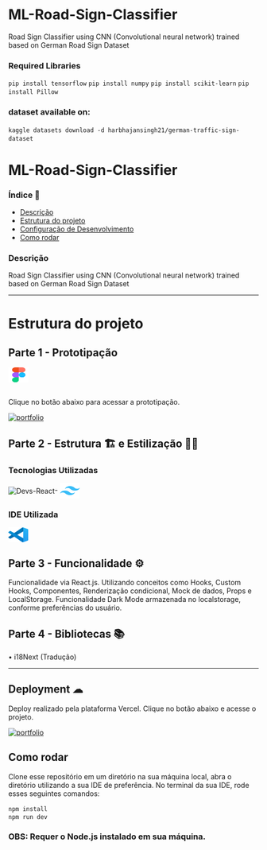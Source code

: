 # ML-Road-Sign-Classifier
Road Sign Classifier using CNN (Convolutional neural network) trained based on German Road Sign Dataset

### Required Libraries

`pip install tensorflow`
`pip install numpy`
`pip install scikit-learn`
`pip install Pillow`

### dataset available on:
`kaggle datasets download -d harbhajansingh21/german-traffic-sign-dataset`




# ML-Road-Sign-Classifier 

### Índice 📌
<ul>
  <a href="#descrição"><li>Descrição</li></a>
  <a href="#estrutura-do-projeto"><li>Estrutura do projeto</li></a>
  <a href="#deployment-"><li>Configuração de Desenvolvimento</li></a>
  <a href="#como-rodar"><li>Como rodar</li></a>
</ul>

### Descrição
Road Sign Classifier using CNN (Convolutional neural network) trained based on German Road Sign Dataset

<hr>

# Estrutura do projeto
## Parte 1 - Prototipação
<div style="display: inline_block">
  <img align="center" alt="Devs-Figma" height="30" width="40" src="https://github.com/devicons/devicon/blob/master/icons/figma/figma-original.svg">
</div><br>

Clique no botão abaixo para acessar a prototipação.

[![portfolio](https://img.shields.io/badge/-CLIQUE%20AQUI-yellowgreen)](https://www.figma.com/file/1ANECOy27HhlbnyMDKyFyu/Portf%C3%B3lio?type=design&t=nHlodWMPHFJotX5L-6)

## Parte 2 - Estrutura 🏗 e Estilização 👨‍🎨
### Tecnologias Utilizadas
<div style="display: inline_block">
  <img align="center" alt="Devs-React" height="30" width="40" src="https://cdn.jsdelivr.net/gh/devicons/devicon/icons/react/react-original.svg">-
  <img align="center" alt="Devs-Tailwind" height="30" width="40" src="https://github.com/devicons/devicon/blob/master/icons/tailwindcss/tailwindcss-plain.svg">  
</div>

### IDE Utilizada
<div> 
  <img align="center" alt="Devs-VSCODE" height="30" width="40" src="https://github.com/devicons/devicon/blob/v2.15.1/icons/vscode/vscode-original.svg">
</div>

## Parte 3 - Funcionalidade ⚙

Funcionalidade via React.js. Utilizando conceitos como Hooks, Custom Hooks, Componentes, Renderização condicional, Mock de dados, Props e LocalStorage.
Funcionalidade Dark Mode armazenada no localstorage, conforme preferências do usuário.

## Parte 4 - Bibliotecas 📚

• i18Next (Tradução)

<hr>


## Deployment ☁

Deploy realizado pela plataforma Vercel. Clique no botão abaixo e acesse o projeto.<br>

[![portfolio](https://img.shields.io/badge/-CLIQUE%20AQUI-yellowgreen)](https://lucasmaclean.vercel.app)

## Como rodar

Clone esse repositório em um diretório na sua máquina local, abra o diretório utilizando a sua IDE de preferência. No terminal da sua IDE, rode esses seguintes comandos:
```
npm install
npm run dev
```
### OBS: Requer o Node.js instalado em sua máquina.
